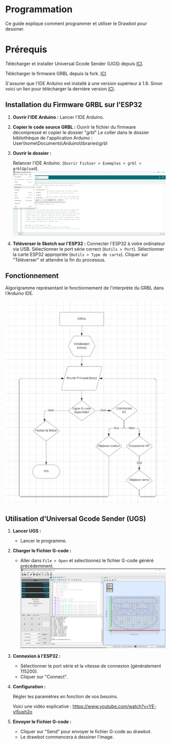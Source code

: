 # Programmation

Ce guide explique comment programmer et utiliser le Drawbot pour dessiner.


# Prérequis

Télécharger et installer Universal Gcode Sender (UGS) depuis [ICI](https://winder.github.io/ugs_website/).

Télécharger le firmware GRBL depuis la fork. [ICI](https://github.com/john4242/grbl-polargraph)

S'assurer que l'IDE Arduino est installé à une version supérieur à 1.8. 
Sinon voici un lien pour télécharger la dernière version [ICI](https://www.arduino.cc/en/software).

## Installation du Firmware GRBL sur l'ESP32

1. **Ouvrir l'IDE Arduino :**
      Lancer l'IDE Arduino.

2. **Copier le code source GRBL :**
      Ouvrir le fichier du firmware décompressé et copier le dossier "grbl"
      Le coller dans le dossier bibliothèque de l'application Arduino : User\home\Documents\Arduino\libraries\grbl

3. **Ouvrir le dossier :**

   Relancer l'IDE Arduino.
   (`Ouvrir Fichier > Exemples > grbl > grblUpload`).
   ![ugs](../images/arduino_instruction.png)
   
4. **Téléverser le Sketch sur l'ESP32 :**
      Connecter l'ESP32 à votre ordinateur via USB.
      Sélectionner le port série correct (`Outils > Port`).
      Sélectionner la carte ESP32 appropriée (`Outils > Type de carte`).
      Cliquer sur "Téléverser" et attendre la fin du processus.

## Fonctionnement

Algorigramme représentant le fonctionnement de l'interprète du GRBL dans l'Arduino IDE.

![algorigramme](../images/algorigrame.png)

## Utilisation d'Universal Gcode Sender (UGS)

1. **Lancer UGS :**
    - Lancer le programme.

2. **Charger le Fichier G-code :**
    - Aller dans `File > Open` et sélectionnez le fichier G-code généré précédemment.
![ugs](../images/ugs_image.png)

3. **Connexion à l'ESP32 :**
    - Sélectionner le port série et la vitesse de connexion (généralement 115200).
    - Cliquer sur "Connect".

4. **Configuration :**
   
   Régler les paramètres en fonction de vos besoins.
   
   Voici une vidéo explicative : https://www.youtube.com/watch?v=YE-vI5ush2o
   
5. **Envoyer le Fichier G-code :**
    - Cliquer sur "Send" pour envoyer le fichier G-code au drawbot.
    - Le drawbot commencera à dessiner l'image.
